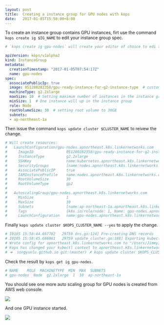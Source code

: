 ```yaml
---
layout: post
title:  Creating a instance group for GPU nodes with kops
date:   2017-01-05T15:50:00+8:00
---
```


To create an instance group contains GPU instances, firt use the command `kops create ig $IG_NAME` to edit your instance group spec.

```yaml
# `kops create ig gpu-nodes` will create your editor of choice to edi the spec.

apiVersion: kops/v1alpha2
kind: InstanceGroup
metadata:
  creationTimestamp: "2017-01-05T07:54:17Z"
  name: gpu-nodes
spec:
  associatePublicIp: true
  image: 051280282358/gpu-ready-instance-for-g2-instance-type  # custom image
  machineType: g2.2xlarge
  maxSize: 10  # Setting maximum number of instances in the instance group.
  minSize: 1  # One instance will up in the instance group
  role: Node
  rootVolumeSize: 30  # setting root volume to 30GB
  subnets:
  - ap-northeast-1a
```

Then issue the command `kops update cluster $CLUSTER_NAME` to reivew the change.

```bash
# Will create resources:
#   LaunchConfiguration/gpu-nodes.apnortheast.k8s.linkernetworks.com
#     ImageID               051280282358/gpu-ready-instance-for-g2-instance-type
#     InstanceType          g2.2xlarge
#     SSHKey                name:kubernetes.apnortheast.k8s.linkernetworks.com-e6:9f:20:49:38:6c:fd:aa:bb:05:ef:96:3b:c6:81:37 id:kubernetes.apnortheast.k8s.linkernetworks.com-e6:9f:20:49:38:6c:fd:aa:bb:05:ef:96:3b:c6:81:37
#     SecurityGroups        [name:nodes.apnortheast.k8s.linkernetworks.com id:sg-a50183c2]
#     AssociatePublicIP     true
#     IAMInstanceProfile    name:nodes.apnortheast.k8s.linkernetworks.com id:nodes.apnortheast.k8s.linkernetworks.com
#     RootVolumeSize        30
#     RootVolumeType        gp2
# 
#   AutoscalingGroup/gpu-nodes.apnortheast.k8s.linkernetworks.com
#     MinSize               1
#     MaxSize               10
#     Subnets               [name:ap-northeast-1a.apnortheast.k8s.linkernetworks.com id:subnet-b87e1ece]
#     Tags                  {k8s.io/role/node: 1, Name: gpu-nodes.apnortheast.k8s.linkernetworks.com, KubernetesCluster: apnortheast.k8s.linkernetworks.com}
#     LaunchConfiguration   name:gpu-nodes.apnortheast.k8s.linkernetworks.com
```

Finally `kops update cluster $KOPS_CLUSTER_NAME --yes` to apply the change.

```bash
# I0105 15:58:44.697782   29759 dns.go:124] Pre-creating DNS records
# I0105 15:58:45.686061   29759 update_cluster.go:188] Exporting kubecfg for cluster
# Wrote config for apnortheast.k8s.linkernetworks.com to "/Users/Jimmy/.kube/config"
# Kops has changed your kubectl context to apnortheast.k8s.linkernetworks.com
# ➜  songyunlu.github.io git:(master) ✗ kops update cluster $KOPS_CLUSTER_NAME --yes
```

Check the result by `kops get ig gpu-nodes`.

```bash
# NAME    ROLE  MACHINETYPE  MIN  MAX  SUBNETS
# gpu-nodes  Node  g2.2xlarge  1  10  ap-northeast-1a
```

You should see one more auto scaling group for GPU nodes is created from AWS web console.

![]({{site.baseurl}}/images/auto-scaling-group-for-gpu-nodes.png)

And one GPU instance started.

![]({{site.baseurl}}/images/ec2-gpu-instance-started-by-auto-scaling-group.png)
